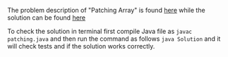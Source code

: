 The problem description of "Patching Array" is found [here](https://leetcode.com/problems/patching-array/) while the solution can be found [here](https://github.com/aurimas13/LeetCode-HackerRank-MAANG/blob/main/LeetCode/Python%20Solutions/Patching%20Array/patching.java)

To check the solution in terminal first compile Java file as `javac patching.java` and then run the command as follows `java Solution` and it will check tests and if the solution works correctly.